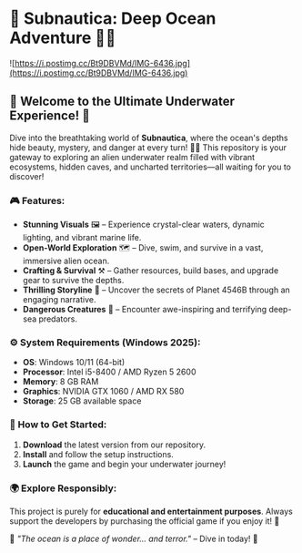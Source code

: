 # 🌊 Subnautica: Deep Ocean Adventure 🏊‍♂️  

![https://i.postimg.cc/Bt9DBVMd/IMG-6436.jpg](https://i.postimg.cc/Bt9DBVMd/IMG-6436.jpg)  

## 🌟 Welcome to the Ultimate Underwater Experience! 🌟  

Dive into the breathtaking world of **Subnautica**, where the ocean's depths hide beauty, mystery, and danger at every turn! 🐠🌊 This repository is your gateway to exploring an alien underwater realm filled with vibrant ecosystems, hidden caves, and uncharted territories—all waiting for you to discover!  

### 🎮 Features:  
- **Stunning Visuals** 🖼️ – Experience crystal-clear waters, dynamic lighting, and vibrant marine life.  
- **Open-World Exploration** 🗺️ – Dive, swim, and survive in a vast, immersive alien ocean.  
- **Crafting & Survival** ⚒️ – Gather resources, build bases, and upgrade gear to survive the depths.  
- **Thrilling Storyline** 📖 – Uncover the secrets of Planet 4546B through an engaging narrative.  
- **Dangerous Creatures** 🦈 – Encounter awe-inspiring and terrifying deep-sea predators.  

### ⚙️ System Requirements (Windows 2025):  
- **OS**: Windows 10/11 (64-bit)  
- **Processor**: Intel i5-8400 / AMD Ryzen 5 2600  
- **Memory**: 8 GB RAM  
- **Graphics**: NVIDIA GTX 1060 / AMD RX 580  
- **Storage**: 25 GB available space  

### 🚀 How to Get Started:  
1. **Download** the latest version from our repository.  
2. **Install** and follow the setup instructions.  
3. **Launch** the game and begin your underwater journey!  

### 🌍 Explore Responsibly:  
This project is purely for **educational and entertainment purposes**. Always support the developers by purchasing the official game if you enjoy it! 💙  

🔹 *"The ocean is a place of wonder… and terror."* – Dive in today! 🔹